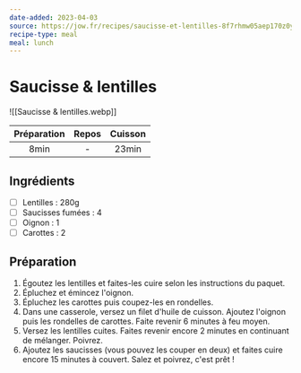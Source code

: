 ```yaml
---
date-added: 2023-04-03
source: https://jow.fr/recipes/saucisse-et-lentilles-8f7rhmw05aep170z0ywm
recipe-type: meal
meal: lunch
---
```


# Saucisse & lentilles

![[Saucisse & lentilles.webp]]

| Préparation | Repos | Cuisson |
|:-----------:|:-----:|:-------:|
|    8min     |   -   |  23min  |

## Ingrédients

- [ ] Lentilles : 280g
- [ ] Saucisses fumées : 4
- [ ] Oignon : 1
- [ ] Carottes : 2

## Préparation

1. Égoutez les lentilles et faites-les cuire selon les instructions du paquet.
2. Épluchez et émincez l'oignon.
3. Épluchez les carottes puis coupez-les en rondelles.
4. Dans une casserole, versez un filet d'huile de cuisson. Ajoutez l'oignon puis les rondelles de carottes. Faite revenir 6 minutes à feu moyen.
5. Versez les lentilles cuites. Faites revenir encore 2 minutes en continuant de mélanger. Poivrez.
7. Ajoutez les saucisses (vous pouvez les couper en deux) et faites cuire encore 15 minutes à couvert. Salez et poivrez, c'est prêt !
